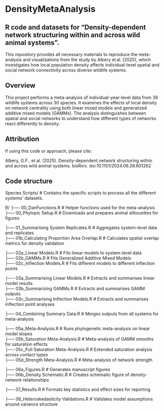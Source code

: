 # DensityMetaAnalysis

## R code and datasets for “Density-dependent network structuring within and across wild animal systems”.

This repository provides all necessary materials to reproduce the meta-analysis and visualizations from the study by Albery et al. (2025), which investigates how local population density affects individual-level spatial and social network connectivity across diverse wildlife systems.

## Overview
This project performs a meta-analysis of individual-year-level data from 36 wildlife systems across 30 species. It examines the effects of local density on network centrality using both linear mixed models and generalized additive mixed models (GAMMs). The analysis distinguishes between spatial and social networks to understand how different types of networks react differently to density.

## Attribution
If using this code or approach, please cite:

Albery, G.F., et al. (2025). Density-dependent network structuring within and across wild animal systems. bioRxiv. doi:10.1101/2024.06.28.601262


## Code structure

Species Scripts/                          # Contains the specific scripts to process all the different systems' datasets.

R/
├── 00_DanFunctions.R                     # Helper functions used for the meta-analysis  
├── 00_Phylopic Setup.R                   # Downloads and prepares animal silhouettes for figures

├── 01_Summarising System Replicates.R   # Aggregates system-level data and replicates  
├── 01b_Calculating Proportion Area Overlap.R   # Calculates spatial overlap metrics for density validation

├── 02a_Linear Models.R                   # Fits linear models to system-level data  
├── 02b_GAMMs.R                           # Fits Generalized Additive Mixed Models  
├── 02c_Inflection Models.R               # Fits different models to different inflection points

├── 03a_Summarising Linear Models.R      # Extracts and summarises linear model results  
├── 03b_Summarising GAMMs.R              # Extracts and summarises GAMM outputs  
├── 03c_Summarising Inflection Models.R  # Extracts and summarises inflection point analyses

├── 04_Combining Summary Data.R          # Merges outputs from all systems for meta-analysis

├── 05a_Meta-Analysis.R                  # Runs phylogenetic meta-analysis on linear model slopes  
├── 05b_Saturation Meta-Analysis.R       # Meta-analysis of GAMM smooths for saturation effects  
├── 05c_Full Saturation Meta-Analysis.R  # Extended saturation analysis across contact types  
├── 05d_Strength Meta-Analysis.R         # Meta-analysis of network strength

├── 06a_Figures.R                        # Generates manuscript figures  
├── 06b_Density Schematic.R              # Creates schematic figure of density-network relationships

├── 07_Results.R                         # Formats key statistics and effect sizes for reporting

├── 08_Heteroskedasticity Validations.R # Validates model assumptions around variance structure
